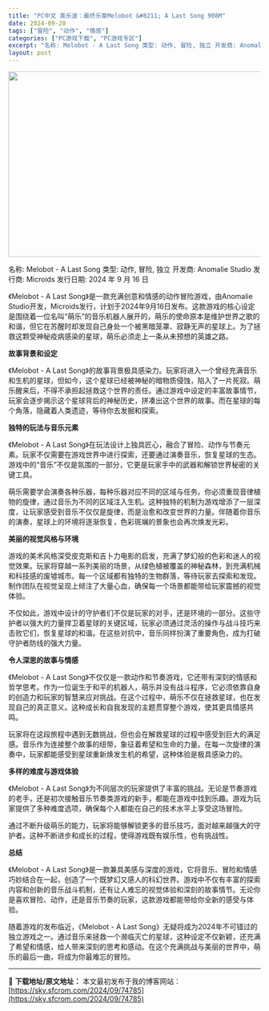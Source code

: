 ```yaml
---
title: "PC中文 美乐波：最终乐章Melobot &#8211; A Last Song 908M"
date: 2024-09-20
tags: ["冒险", "动作", "情感"]
categories: ["PC游戏下载", "PC游戏专区"]
excerpt: "名称: Melobot - A Last Song 类型: 动作, 冒险, 独立 开发商: Anomalie Studio 发行商: Microids 发行日期: 2024 年 9 月 16 日 《Melobot - A Last Song》是一款充满创意和情感的动作冒险游戏，由Anomalie S&hellip;"
layout: post
---
```


<img class="aligncenter size-full wp-image-74786" src="https://sky.sfcrom.com/wp-content/uploads/2024/09/2024092002482527.webp" alt="" width="660" height="370" />

名称: Melobot - A Last Song
类型: 动作, 冒险, 独立
开发商: Anomalie Studio
发行商: Microids
发行日期: 2024 年 9 月 16 日

《Melobot - A Last Song》是一款充满创意和情感的动作冒险游戏，由Anomalie Studio开发，Microids发行，计划于2024年9月16日发布。这款游戏的核心设定是围绕着一位名叫“萌乐”的音乐机器人展开的，萌乐的使命原本是维护世界之歌的和谐，但它在苏醒时却发现自己身处一个被黑暗笼罩、寂静无声的星球上。为了拯救这颗受神秘疫病感染的星球，萌乐必须走上一条从未预想的英雄之路。

<strong>故事背景和设定</strong>

《Melobot - A Last Song》的故事背景极具感染力。玩家将进入一个曾经充满音乐和生机的星球，但如今，这个星球已经被神秘的暗物质侵蚀，陷入了一片死寂。萌乐醒来后，不得不承担起拯救这个世界的责任。通过游戏中设定的丰富故事情节，玩家会逐步揭示这个星球背后的神秘历史，拼凑出这个世界的故事。而在星球的每个角落，隐藏着人类遗迹，等待你去发掘和探索。

<strong>独特的玩法与音乐元素</strong>

《Melobot - A Last Song》在玩法设计上独具匠心，融合了冒险、动作与节奏元素。玩家不仅需要在游戏世界中进行探索，还要通过演奏音乐，恢复星球的生态。游戏中的“音乐”不仅是氛围的一部分，它更是玩家手中的武器和解锁世界秘密的关键工具。

萌乐需要学会演奏各种乐器，每种乐器对应不同的区域与任务。你必须重现音律植物的旋律，通过音乐为不同的区域注入生机。这种独特的机制为游戏增添了一层深度，让玩家感受到音乐不仅仅是旋律，而是治愈和改变世界的力量。伴随着你音乐的演奏，星球上的环境将逐渐恢复，色彩斑斓的景象也会再次焕发光彩。

<strong>美丽的视觉风格与环境</strong>

游戏的美术风格深受皮克斯和吉卜力电影的启发，充满了梦幻般的色彩和迷人的视觉效果。玩家将穿越一系列美丽的场景，从绿色植被覆盖的神秘森林，到充满机械和科技感的废墟城市。每一个区域都有独特的生物群落，等待玩家去探索和发现。制作团队在视觉呈现上倾注了大量心血，确保每一个场景都能带给玩家震撼的视觉体验。

不仅如此，游戏中设计的守护者们不仅是玩家的对手，还是环境的一部分。这些守护者以强大的力量捍卫着星球的关键区域，玩家必须通过灵活的操作与战斗技巧来击败它们，恢复星球的和谐。在这些对抗中，音乐同样扮演了重要角色，成为打破守护者防线的强大力量。

<strong>令人深思的故事与情感</strong>

《Melobot - A Last Song》不仅仅是一款动作和节奏游戏，它还带有深刻的情感和哲学思考。作为一位诞生于和平的机器人，萌乐并没有战斗程序，它必须依靠自身的创造力和玩家的智慧来应对挑战。在这个过程中，萌乐不仅在拯救星球，也在发现自己的真正意义。这种成长和自我发现的主题贯穿整个游戏，使其更具情感共鸣。

玩家将在这段旅程中遇到无数挑战，但也会在解救星球的过程中感受到巨大的满足感。音乐作为连接整个故事的纽带，象征着希望和生命的力量。在每一次旋律的演奏中，玩家都能感受到星球重新焕发生机的希望，这种体验是极具感染力的。

<strong>多样的难度与游戏体验</strong>

《Melobot - A Last Song》为不同层次的玩家提供了丰富的挑战。无论是节奏游戏的老手，还是初次接触音乐节奏类游戏的新手，都能在游戏中找到乐趣。游戏为玩家提供了多种难度选项，确保每个人都能在自己的技术水平上享受这场冒险。

通过不断升级萌乐的能力，玩家将能够解锁更多的音乐技巧，面对越来越强大的守护者。这种不断进步和成长的过程，使得游戏既有娱乐性，也有挑战性。

<strong>总结</strong>

《Melobot - A Last Song》是一款兼具美感与深度的游戏，它将音乐、冒险和情感巧妙结合在一起，创造了一个既梦幻又感人的科幻世界。游戏中不仅有丰富的探索内容和创新的音乐战斗机制，还有让人难忘的视觉体验和深刻的故事情节。无论你是喜欢冒险、动作，还是音乐节奏的玩家，这款游戏都能带给你全新的感受与体验。

随着游戏的发布临近，《Melobot - A Last Song》无疑将成为2024年不可错过的独立游戏之一。通过音乐来拯救一个濒临灭亡的星球，这种设定不仅新颖，还充满了希望和情感，给人带来深刻的思考和感动。在这个充满挑战与美丽的世界中，萌乐的最后一曲，将成为你最难忘的冒险。

---
📖 **下载地址/原文地址：** 本文最初发布于我的博客网站：[https://sky.sfcrom.com/2024/09/74785](https://sky.sfcrom.com/2024/09/74785)
